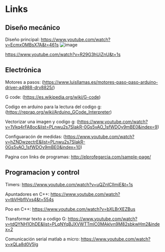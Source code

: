 # Links
## Diseño mecánico

Diseño principal:
https://www.youtube.com/watch?v=EcmxOMBsX7A&t=461s
![image](https://github.com/YiyoChimal/CNC_Proyect_DSM/assets/165099057/7ecd5d3b-8bc9-4ae2-a322-bc0d2c2c072a)

https://www.youtube.com/watch?v=R29G3hUiZnU&t=1s



## Electrónica

Motores a pasos:
(https://www.luisllamas.es/motores-paso-paso-arduino-driver-a4988-drv8825/)

G code: 
(https://es.wikipedia.org/wiki/G-code)

Codigo en arduino para la lectura del codigo g: 
(https://reprap.org/wiki/Arduino_GCode_Interpreter)

Vectorizar una imagen y codigo g: 
(https://www.youtube.com/watch?v=1Vkq4rFA8oc&list=PLnwu2s7SIakR-0Gs5vAO_1sfWDOy9mBE0&index=9)

Configuaracón de medidas: 
(https://www.youtube.com/watch?v=hZNDwzectrE&list=PLnwu2s7SIakR-0Gs5vAO_1sfWDOy9mBE0&index=10)

Pagina con links de programas: 
http://elprofegarcia.com/sample-page/

## Programacion y control 

Timers: 
https://www.youtube.com/watch?v=uQZnICIlmiE&t=1s

Apuntadores en C++:
https://www.youtube.com/watch?v=tbVHbfIVxs4&t=554s

Poo en C++: 
https://www.youtube.com/watch?v=bXLBrXEZBus

Transformar texto a codigo G: 
https://www.youtube.com/watch?v=tdQYNH1OhDE&list=PLqNYqBJXVWTTmlC0MAklvn9M82sbkwHm2&index=2

Comunicación serial matlab a micro: 
https://www.youtube.com/watch?v=xQLa8d0V5lg
